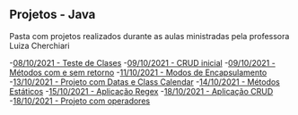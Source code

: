## Projetos - Java

<p> Pasta com projetos realizados durante as aulas ministradas pela professora Luiza Cherchiari</p>

   -<a href="./02- AppClasses">08/10/2021 - Teste de Clases</a>
   -<a href="./02 - AppCrud">09/10/2021 - CRUD inicial</a>
   -<a href="./03 - Methods">09/10/2021 - Métodos com e sem retorno</a>
   -<a href="./04 - Encapsulamento -AcessosPrivadosEPublicos">11/10/2021 - Modos de Encapsulamento</a>
   -<a href="./05 - App.Spring.Datas">13/10/2021 - Projeto com Datas e Class Calendar</a>
   -<a href="./06 - Methods_Statics">14/10/2021 - Métodos Estáticos</a>
   -<a href="./07 - Aplicacao - Regex">15/10/2021 - Aplicação Regex</a>
   -<a href="./08 - Crud">18/10/2021 - Aplicação CRUD</a>
   -<a href="./09 - Java_operadores">18/10/2021 - Projeto com operadores</a>
  

